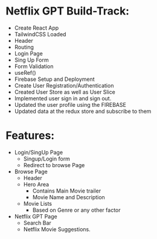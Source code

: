 
# Netflix GPT Build-Track:

- Create React App
- TailwindCSS Loaded
- Header
- Routing
- Login Page
- Sing Up Form
- Form Validation
- useRef()
- Firebase Setup and Deployment
- Create User Registration/Authentication
- Created User Store as well as User Slice
- Implemented user sign in and sign out.
- Updated the user profile using the FIREBASE
- Updated data at the redux store and subscribe to them


# Features:

- Login/SingUp Page
    - Singup/Login form
    - Redirect to browse Page
- Browse Page
    - Header
    - Hero Area 
        - Contains Main Movie trailer
        - Movie Name and Description
    - Movie Lists
        - Based on Genre or any other factor
- Netflix GPT Page
    - Search Bar
    - Netflix Movie Suggestions.